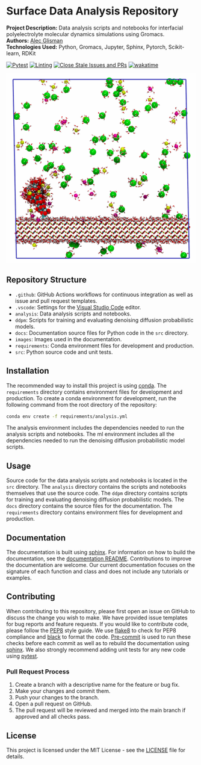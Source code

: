# Surface Data Analysis Repository

**Project Description:** Data analysis scripts and notebooks for interfacial polyelectrolyte molecular dynamics simulations using Gromacs.  
**Authors:** [Alec Glisman](https://github.com/alec-glisman)  
**Technologies Used:** Python, Gromacs, Jupyter, Sphinx, Pytorch, Scikit-learn, RDKit  

[![Pytest](https://github.com/alec-glisman/Analysis-Polyelectrolyte-Surface-Adsorption/actions/workflows/conda-pytest.yml/badge.svg)](https://github.com/alec-glisman/Analysis-Polyelectrolyte-Surface-Adsorption/actions/workflows/conda-pytest.yml) 
[![Linting](https://github.com/alec-glisman/Analysis-Polyelectrolyte-Surface-Adsorption/actions/workflows/code-linting.yml/badge.svg)](https://github.com/alec-glisman/Analysis-Polyelectrolyte-Surface-Adsorption/actions/workflows/code-linting.yml)
[![Close Stale Issues and PRs](https://github.com/alec-glisman/Analysis-Polyelectrolyte-Surface-Adsorption/actions/workflows/close-stale-issues-pr.yml/badge.svg)](https://github.com/alec-glisman/Analysis-Polyelectrolyte-Surface-Adsorption/actions/workflows/close-stale-issues-pr.yml)
[![wakatime](https://wakatime.com/badge/user/0415a834-884a-4442-8748-eadcc49ca5e1/project/1fbd0bd3-15bf-4f97-ba55-8cf29e0496ce.svg)](https://wakatime.com/badge/user/0415a834-884a-4442-8748-eadcc49ca5e1/project/1fbd0bd3-15bf-4f97-ba55-8cf29e0496ce)

![Sample image of a simulation snapshot](images/32PAA_32Ca_32Na_64Cl_NVTeqbm.png)

## Repository Structure

- `.github`: GitHub Actions workflows for continuous integration as well as issue and pull request templates.
- `.vscode`: Settings for the [Visual Studio Code](https://code.visualstudio.com/) editor.
- `analysis`: Data analysis scripts and notebooks.
- `ddpm`: Scripts for training and evaluating denoising diffusion probabilistic models.
- `docs`: Documentation source files for Python code in the `src` directory.
- `images`: Images used in the documentation.
- `requirements`: Conda environment files for development and production.
- `src`: Python source code and unit tests.

## Installation

The recommended way to install this project is using [conda](https://docs.conda.io/en/latest/).
The `requirements` directory contains environment files for development and production.
To create a conda environment for development, run the following command from the root directory of the repository:

```bash
conda env create -f requirements/analysis.yml
```

The analysis environment includes the dependencies needed to run the analysis scripts and notebooks.
The ml environment includes all the dependencies needed to run the denoising diffusion probabilistic model scripts.

## Usage

Source code for the data analysis scripts and notebooks is located in the `src` directory.
The `analysis` directory contains the scripts and notebooks themselves that use the source code.
The `ddpm` directory contains scripts for training and evaluating denoising diffusion probabilistic models.
The `docs` directory contains the source files for the documentation.
The `requirements` directory contains environment files for development and production.

## Documentation

The documentation is built using [sphinx](https://www.sphinx-doc.org/en/master/).
For information on how to build the documentation, see the [documentation README](docs/README.md).
Contributions to improve the documentation are welcome.
Our current documentation focuses on the signature of each function and class and does not include any tutorials or examples.

## Contributing

When contributing to this repository, please first open an issue on GitHub to discuss the change you wish to make.
We have provided issue templates for bug reports and feature requests.
If you would like to contribute code, please follow the [PEP8](https://www.python.org/dev/peps/pep-0008/) style guide.
We use [flake8](http://flake8.pycqa.org/en/latest/) to check for PEP8 compliance and [black](https://github.com/psf/black) to format the code.
[Pre-commit](https://pre-commit.com/) is used to run these checks before each commit as well as to rebuild the documentation using [sphinx](https://www.sphinx-doc.org/en/master/).
We also strongly recommend adding unit tests for any new code using [pytest](https://docs.pytest.org/en/latest/).

### Pull Request Process

1. Create a branch with a descriptive name for the feature or bug fix.
2. Make your changes and commit them.
3. Push your changes to the branch.
4. Open a pull request on GitHub.
5. The pull request will be reviewed and merged into the main branch if approved and all checks pass.

## License

This project is licensed under the MIT License - see the [LICENSE](LICENSE) file for details.
